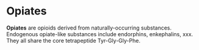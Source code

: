 ---
---
# Opiates

**Opiates** are opioids derived from naturally-occurring substances.
Endogenous opiate-like substances include endorphins, enkephalins, xxx.
They all share the core tetrapeptide Tyr-Gly-Gly-Phe.
